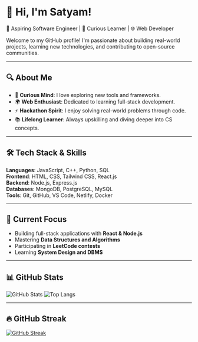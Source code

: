 <!-- Profile README Template -->

# 👋 Hi, I'm Satyam!

🚀 Aspiring Software Engineer | 🧠 Curious Learner | 🌐 Web Developer

Welcome to my GitHub profile! I'm passionate about building real-world projects, learning new technologies, and contributing to open-source communities.

---

## 🔍 About Me

- 🧠 **Curious Mind**: I love exploring new tools and frameworks.
- 🌍 **Web Enthusiast**: Dedicated to learning full-stack development.
- ⚡ **Hackathon Spirit**: I enjoy solving real-world problems through code.
- 📚 **Lifelong Learner**: Always upskilling and diving deeper into CS concepts.

---

## 🛠️ Tech Stack & Skills

**Languages**: JavaScript, C++, Python, SQL  
**Frontend**: HTML, CSS, Tailwind CSS, React.js  
**Backend**: Node.js, Express.js  
**Databases**: MongoDB, PostgreSQL, MySQL  
**Tools**: Git, GitHub, VS Code, Netlify, Docker

---

## 🔭 Current Focus

- Building full-stack applications with **React & Node.js**
- Mastering **Data Structures and Algorithms**
- Participating in **LeetCode contests**
- Learning **System Design and DBMS**

---

## 📊 GitHub Stats

<!-- Replace your_username with your GitHub username -->
![GitHub Stats](https://github-readme-stats.vercel.app/api?username=code-skg&show_icons=true&theme=tokyonight)
![Top Langs](https://github-readme-stats.vercel.app/api/top-langs/?username=code-skg&layout=compact&theme=tokyonight)

---

## 🔥 GitHub Streak

[![GitHub Streak](https://streak-stats.demolab.com/?user=code-skg)](https://git.io/streak-stats)

